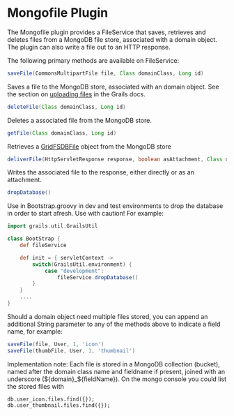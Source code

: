 Mongofile Plugin
================

The Mongofile plugin provides a FileService that saves, retrieves and deletes files from a MongoDB file store, associated with a domain object. The plugin can also write a file out to an HTTP response.

The following primary methods are available on FileService:

```groovy
saveFile(CommonsMultipartFile file, Class domainClass, Long id)
```
Saves a file to the MongoDB store, associated with an domain object. See the section on [uploading files](http://grails.org/doc/2.0.x/guide/theWebLayer.html#uploadingFiles) in the Grails docs.

```groovy
deleteFile(Class domainClass, Long id)
```
Deletes a associated file from the MongoDB store.

```groovy
getFile(Class domainClass, Long id)
```
Retrieves a [GridFSDBFile](http://api.mongodb.org/java/current/com/mongodb/gridfs/GridFSDBFile.html) object from the MongoDB store

```groovy
deliverFile(HttpServletResponse response, boolean asAttachment, Class domainClass, Long id)
```
Writes the associated file to the response, either directly or as an attachment.

```groovy
dropDatabase()
```
Use in Bootstrap.groovy in dev and test environments to drop the database in order to start afresh. Use with caution! For example:

```groovy
import grails.util.GrailsUtil

class BootStrap {
    def fileService

    def init = { servletContext ->
        switch(GrailsUtil.environment) {
            case "development":
                fileService.dropDatabase()
        }
    }
	....
}
```

Should a domain object need multiple files stored, you can append an additional String parameter to any of the methods above to indicate a field name, for example:

```groovy
saveFile(file, User, 1, 'icon')
saveFile(thumbFile, User, 1, 'thumbnail')
```

Implementation note: Each file is stored in a MongoDB collection (bucket), named after the domain class name and fieldname if present, joined with an underscore (${domain}_${fieldName}). On the mongo console you could list the stored files with 

```
db.user_icon.files.find({});
db.user_thumbnail.files.find({});
```
